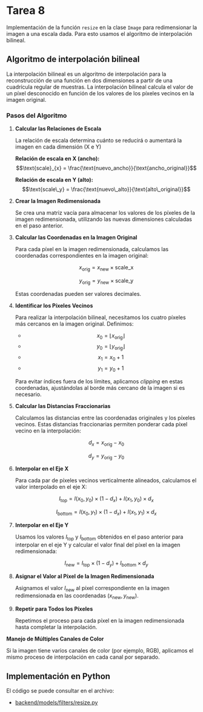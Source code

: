 # Tarea 8
Implementación de la función `resize` en la clase `Image` para redimensionar la imagen a una escala dada.
Para esto usamos el algoritmo de interpolación bilineal.

## Algoritmo de interpolación bilineal

La interpolación bilineal es un algoritmo de interpolación para la reconstrucción de una función en dos dimensiones a partir de una cuadrícula regular de muestras. La interpolación bilineal calcula el valor de un píxel desconocido en función de los valores de los píxeles vecinos en la imagen original.

### Pasos del Algoritmo

1. **Calcular las Relaciones de Escala**

   La relación de escala determina cuánto se reducirá o aumentará la imagen en cada dimensión (X e Y)

   **Relación de escala en X (ancho):** 
   $$\text{scale}_{x} = \frac{\text{nuevo_ancho}}{\text{ancho_original}}$$

   **Relación de escala en Y (alto):** 
   $$\text{scale\_y} = \frac{\text{nuevo\_alto}}{\text{alto\_original}}$$

2. **Crear la Imagen Redimensionada**

   Se crea una matriz vacía para almacenar los valores de los píxeles de la imagen redimensionada, utilizando las nuevas dimensiones calculadas en el paso anterior.

3. **Calcular las Coordenadas en la Imagen Original**

   Para cada píxel en la imagen redimensionada, calculamos las coordenadas correspondientes en la imagen original:

   $$x_{\text{orig}} = x_{\text{new}} \times \text{scale\_x}$$

   $$y_{\text{orig}} = y_{\text{new}} \times \text{scale\_y}$$

   Estas coordenadas pueden ser valores decimales.

4. **Identificar los Píxeles Vecinos**

   Para realizar la interpolación bilineal, necesitamos los cuatro píxeles más cercanos en la imagen original. Definimos:

   - $$x_0 = \lfloor x_{\text{orig}} \rfloor$$
   - $$y_0 = \lfloor y_{\text{orig}} \rfloor$$
   - $$x_1 = x_0 + 1$$
   - $$y_1 = y_0 + 1$$

   Para evitar índices fuera de los límites, aplicamos *clipping* en estas coordenadas, ajustándolas al borde más cercano de la imagen si es necesario.

5. **Calcular las Distancias Fraccionarias**

   Calculamos las distancias entre las coordenadas originales y los píxeles vecinos. Estas distancias fraccionarias permiten ponderar cada píxel vecino en la interpolación:

   $$d_x = x_{\text{orig}} - x_0$$

   $$d_y = y_{\text{orig}} - y_0$$

6. **Interpolar en el Eje X**

   Para cada par de píxeles vecinos verticalmente alineados, calculamos el valor interpolado en el eje X:

   $$I_{\text{top}} = I(x_0, y_0) \times (1 - d_x) + I(x_1, y_0) \times d_x$$

   $$I_{\text{bottom}} = I(x_0, y_1) \times (1 - d_x) + I(x_1, y_1) \times d_x$$

7. **Interpolar en el Eje Y**

   Usamos los valores $I_{\text{top}}$ y $I_{\text{bottom}}$ obtenidos en el paso anterior para interpolar en el eje Y y calcular el valor final del píxel en la imagen redimensionada:

   $$I_{\text{new}} = I_{\text{top}} \times (1 - d_y) + I_{\text{bottom}} \times d_y$$

8. **Asignar el Valor al Píxel de la Imagen Redimensionada**

   Asignamos el valor $I_{\text{new}}$ al píxel correspondiente en la imagen redimensionada en las coordenadas $(x_{\text{new}}, y_{\text{new}})$.

9. **Repetir para Todos los Píxeles**

   Repetimos el proceso para cada píxel en la imagen redimensionada hasta completar la interpolación.

**Manejo de Múltiples Canales de Color**

Si la imagen tiene varios canales de color (por ejemplo, RGB), aplicamos el mismo proceso de interpolación en cada canal por separado.

## Implementación en Python

El código se puede consultar en el archivo:

- [backend/models/filters/resize.py](../backend/models/filters/resize.py)